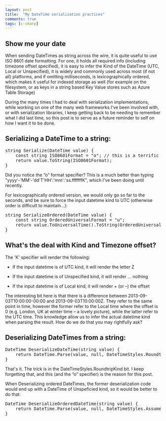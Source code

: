 ```yaml
---
layout: post
title:  "My DateTime serialization practices"
comments: true
tags: [c-sharp]
---
```


## Show me your date
When sending DateTimes as string across the wire, it is quite useful to use ISO 8601 date formatting. For one, it holds all required info (including timezone offset specified), it is easy to infer the Kind of the DateTime (UTC, Local or Unspecified), it is widely and commonly used across most (if not all) platforms, and if omitting milliseconds, is lexicographically ordered, which makes it useful for indexed storage as well (for example on the filesystem, or as keys in a string based Key Value stores such as Azure Table Storage)

During the many times I had to deal with serialization implementations, while working on one of the many web frameworks I've been involved with, or with serialization libraries, I keep getting back to be needing to remember what I did last time, so this post is to serve as a future reminder to self on how I want it to be done.

## Serializing a DateTime to a string:
<pre>string Serialize(DateTime value) {
    const string ISO8601Format = "o"; // this is a terrific little gem!
    return value.ToString(ISO8601Format);
}</pre>

Did you notice the “o” format specifier? This is a much better than typing "yyyy'-'MM'-'dd'T'HH':'mm':'ss.fffffffK", which I've been doing until recently.

For lexicographically ordered version, we would only go so far to the seconds, and be sure to force the input datetime kind to UTC (otherwise order is difficult to maintain…):

<pre>string SerializeOrdered(DateTime value) {
    const string OrderedUniversalFormat = "u";
    return value.ToUniversalTime().ToString(OrderedUniversalFormat);
}</pre>



## What's the deal with Kind and Timezone offset?

The 'K' specifier will render the following:
- If the input datetime is of UTC kind, it will render the letter Z 

- If the input datetime is of Unspecified kind, it will render … nothing 

- If the input datetime is of Local kind, it will render + (or –) the offset



The interesting bit here is that there is a difference between 2013-09-03T10:00:00-00:00 and 2013-09-03T10:00:00Z. They refer to the same point in time, however the former refer to the Local time where the offset is 0 (e.g. London, UK at winter time – a lovely picture), while the latter refer to the UTC time. This knowledge allow us to infer the actual datetime kind when parsing the result. How do we do that you may rightfully ask?

## Deserializing DateTimes from a string:

<pre>DateTime DeserializeDateTime(string value) {
    return DateTime.Parse(value, null, DateTimeStyles.RoundtripKind);
}</pre>


That's it. The trick is in the DateTimeStyles.RoundtripKind bit. I keep forgetting that, and this (and the “o” specifier) is the reason for this post.

When Deserializing ordered DateTimes, the former deserialization code would end up with a DateTime of Unspeficied kind, so it would be better to do that:

<pre>DateTime DeserializeOrderedDateTime(string value) {
    return DateTime.Parse(value, null, DateTimeStyles.AssumeUniversal).ToUniversalTime();
}</pre>

